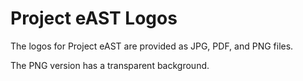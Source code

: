 # Project eAST Logos

The logos for Project eAST are provided as JPG, PDF, and PNG files. 

The PNG version has a transparent background. 
